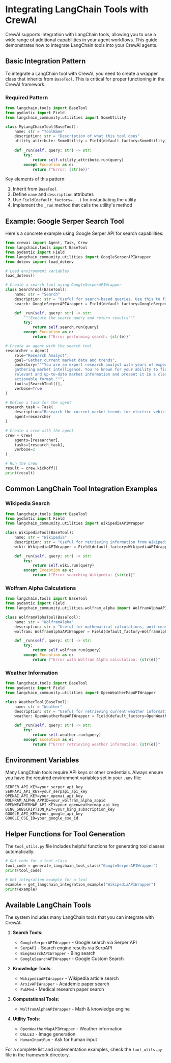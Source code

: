 # Integrating LangChain Tools with CrewAI

CrewAI supports integration with LangChain tools, allowing you to use a wide range of additional capabilities in your agent workflows. This guide demonstrates how to integrate LangChain tools into your CrewAI agents.

## Basic Integration Pattern

To integrate a LangChain tool with CrewAI, you need to create a wrapper class that inherits from `BaseTool`. This is critical for proper functioning in the CrewAI framework.

### Required Pattern

```python
from langchain.tools import BaseTool
from pydantic import Field
from langchain_community.utilities import SomeUtility

class MyLangChainTool(BaseTool):
    name: str = "ToolName" 
    description: str = "Description of what this tool does"
    utility_attribute: SomeUtility = Field(default_factory=SomeUtility)
    
    def _run(self, query: str) -> str:
        try:
            return self.utility_attribute.run(query)
        except Exception as e:
            return f"Error: {str(e)}"
```

Key elements of this pattern:
1. Inherit from `BaseTool`
2. Define `name` and `description` attributes
3. Use `Field(default_factory=...)` for instantiating the utility
4. Implement the `_run` method that calls the utility's method

## Example: Google Serper Search Tool

Here's a concrete example using Google Serper API for search capabilities:

```python
from crewai import Agent, Task, Crew
from langchain.tools import BaseTool
from pydantic import Field
from langchain_community.utilities import GoogleSerperAPIWrapper
from dotenv import load_dotenv

# Load environment variables
load_dotenv()

# Create a search tool using GoogleSerperAPIWrapper
class SearchTool(BaseTool):
    name: str = "Search"
    description: str = "Useful for search-based queries. Use this to find current information about markets, companies, and trends."
    search: GoogleSerperAPIWrapper = Field(default_factory=GoogleSerperAPIWrapper)

    def _run(self, query: str) -> str:
        """Execute the search query and return results"""
        try:
            return self.search.run(query)
        except Exception as e:
            return f"Error performing search: {str(e)}"

# Create an agent with the search tool
researcher = Agent(
    role="Research Analyst",
    goal="Gather current market data and trends",
    backstory="""You are an expert research analyst with years of experience in
    gathering market intelligence. You're known for your ability to find
    relevant and up-to-date market information and present it in a clear,
    actionable format.""",
    tools=[SearchTool()],
    verbose=True
)

# Define a task for the agent
research_task = Task(
    description="Research the current market trends for electric vehicles and provide a summary of key findings",
    agent=researcher
)

# Create a crew with the agent
crew = Crew(
    agents=[researcher],
    tasks=[research_task],
    verbose=2
)

# Run the crew
result = crew.kickoff()
print(result)
```

## Common LangChain Tool Integration Examples

### Wikipedia Search

```python
from langchain.tools import BaseTool
from pydantic import Field
from langchain_community.utilities import WikipediaAPIWrapper

class WikipediaTool(BaseTool):
    name: str = "Wikipedia"
    description: str = "Useful for retrieving information from Wikipedia about concepts, historical events, people, and places."
    wiki: WikipediaAPIWrapper = Field(default_factory=WikipediaAPIWrapper)

    def _run(self, query: str) -> str:
        try:
            return self.wiki.run(query)
        except Exception as e:
            return f"Error searching Wikipedia: {str(e)}"
```

### Wolfram Alpha Calculations

```python
from langchain.tools import BaseTool
from pydantic import Field
from langchain_community.utilities.wolfram_alpha import WolframAlphaAPIWrapper

class WolframAlphaTool(BaseTool):
    name: str = "WolframAlpha"
    description: str = "Useful for mathematical calculations, unit conversions, and factual questions about physics, chemistry, geography, etc."
    wolfram: WolframAlphaAPIWrapper = Field(default_factory=WolframAlphaAPIWrapper)

    def _run(self, query: str) -> str:
        try:
            return self.wolfram.run(query)
        except Exception as e:
            return f"Error with Wolfram Alpha calculation: {str(e)}"
```

### Weather Information

```python
from langchain.tools import BaseTool
from pydantic import Field
from langchain_community.utilities import OpenWeatherMapAPIWrapper

class WeatherTool(BaseTool):
    name: str = "Weather"
    description: str = "Useful for retrieving current weather information for a specific location."
    weather: OpenWeatherMapAPIWrapper = Field(default_factory=OpenWeatherMapAPIWrapper)

    def _run(self, query: str) -> str:
        try:
            return self.weather.run(query)
        except Exception as e:
            return f"Error retrieving weather information: {str(e)}"
```

## Environment Variables

Many LangChain tools require API keys or other credentials. Always ensure you have the required environment variables set in your `.env` file:

```
SERPER_API_KEY=your_serper_api_key
SERPAPI_API_KEY=your_serpapi_api_key
OPENAI_API_KEY=your_openai_api_key
WOLFRAM_ALPHA_APPID=your_wolfram_alpha_appid
OPENWEATHERMAP_API_KEY=your_openweathermap_api_key
BING_SUBSCRIPTION_KEY=your_bing_subscription_key
GOOGLE_API_KEY=your_google_api_key
GOOGLE_CSE_ID=your_google_cse_id
```

## Helper Functions for Tool Generation

The `tool_utils.py` file includes helpful functions for generating tool classes automatically:

```python
# Get code for a tool class
tool_code = generate_langchain_tool_class("GoogleSerperAPIWrapper")
print(tool_code)

# Get integration example for a tool
example = get_langchain_integration_example("WikipediaAPIWrapper")
print(example)
```

## Available LangChain Tools

The system includes many LangChain tools that you can integrate with CrewAI:

1. **Search Tools**:
   - `GoogleSerperAPIWrapper` - Google search via Serper API
   - `SerpAPI` - Search engine results via SerpAPI
   - `BingSearchAPIWrapper` - Bing search
   - `GoogleSearchAPIWrapper` - Google Custom Search

2. **Knowledge Tools**:
   - `WikipediaAPIWrapper` - Wikipedia article search
   - `ArxivAPIWrapper` - Academic paper search
   - `PubMed` - Medical research paper search

3. **Computational Tools**:
   - `WolframAlphaAPIWrapper` - Math & knowledge engine

4. **Utility Tools**:
   - `OpenWeatherMapAPIWrapper` - Weather information
   - `DALLE3` - Image generation
   - `HumanInputRun` - Ask for human input

For a complete list and implementation examples, check the `tool_utils.py` file in the framework directory.
